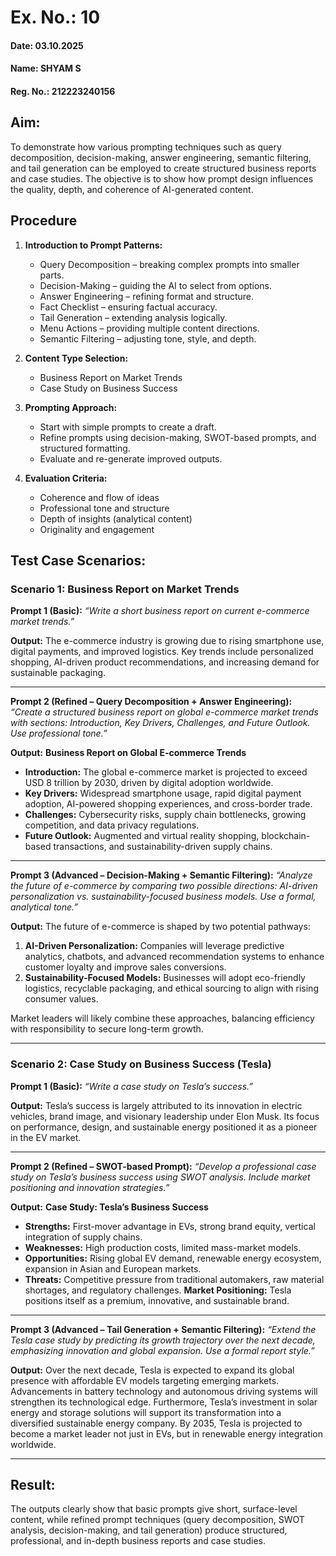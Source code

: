 # Ex. No.: 10
#### Date: 03.10.2025
#### Name: SHYAM S
#### Reg. No.: 212223240156

## Aim:
To demonstrate how various prompting techniques such as query decomposition, decision-making, answer engineering, semantic filtering, and tail generation can be employed to create structured business reports and case studies. The objective is to show how prompt design influences the quality, depth, and coherence of AI-generated content.

## Procedure

1. **Introduction to Prompt Patterns:**

   * Query Decomposition – breaking complex prompts into smaller parts.
   * Decision-Making – guiding the AI to select from options.
   * Answer Engineering – refining format and structure.
   * Fact Checklist – ensuring factual accuracy.
   * Tail Generation – extending analysis logically.
   * Menu Actions – providing multiple content directions.
   * Semantic Filtering – adjusting tone, style, and depth.

2. **Content Type Selection:**

   * Business Report on Market Trends
   * Case Study on Business Success

3. **Prompting Approach:**

   * Start with simple prompts to create a draft.
   * Refine prompts using decision-making, SWOT-based prompts, and structured formatting.
   * Evaluate and re-generate improved outputs.

4. **Evaluation Criteria:**

   * Coherence and flow of ideas
   * Professional tone and structure
   * Depth of insights (analytical content)
   * Originality and engagement

## Test Case Scenarios:

### **Scenario 1: Business Report on Market Trends**

**Prompt 1 (Basic):**
*“Write a short business report on current e-commerce market trends.”*

**Output:**
The e-commerce industry is growing due to rising smartphone use, digital payments, and improved logistics. Key trends include personalized shopping, AI-driven product recommendations, and increasing demand for sustainable packaging.

---

**Prompt 2 (Refined – Query Decomposition + Answer Engineering):**
*“Create a structured business report on global e-commerce market trends with sections: Introduction, Key Drivers, Challenges, and Future Outlook. Use professional tone.”*

**Output:**
**Business Report on Global E-commerce Trends**

* **Introduction:** The global e-commerce market is projected to exceed USD 8 trillion by 2030, driven by digital adoption worldwide.
* **Key Drivers:** Widespread smartphone usage, rapid digital payment adoption, AI-powered shopping experiences, and cross-border trade.
* **Challenges:** Cybersecurity risks, supply chain bottlenecks, growing competition, and data privacy regulations.
* **Future Outlook:** Augmented and virtual reality shopping, blockchain-based transactions, and sustainability-driven supply chains.

---

**Prompt 3 (Advanced – Decision-Making + Semantic Filtering):**
*“Analyze the future of e-commerce by comparing two possible directions: AI-driven personalization vs. sustainability-focused business models. Use a formal, analytical tone.”*

**Output:**
The future of e-commerce is shaped by two potential pathways:

1. **AI-Driven Personalization:** Companies will leverage predictive analytics, chatbots, and advanced recommendation systems to enhance customer loyalty and improve sales conversions.
2. **Sustainability-Focused Models:** Businesses will adopt eco-friendly logistics, recyclable packaging, and ethical sourcing to align with rising consumer values.

Market leaders will likely combine these approaches, balancing efficiency with responsibility to secure long-term growth.

---

### **Scenario 2: Case Study on Business Success (Tesla)**

**Prompt 1 (Basic):**
*“Write a case study on Tesla’s success.”*

**Output:**
Tesla’s success is largely attributed to its innovation in electric vehicles, brand image, and visionary leadership under Elon Musk. Its focus on performance, design, and sustainable energy positioned it as a pioneer in the EV market.

---

**Prompt 2 (Refined – SWOT-based Prompt):**
*“Develop a professional case study on Tesla’s business success using SWOT analysis. Include market positioning and innovation strategies.”*

**Output:**
**Case Study: Tesla’s Business Success**

* **Strengths:** First-mover advantage in EVs, strong brand equity, vertical integration of supply chains.
* **Weaknesses:** High production costs, limited mass-market models.
* **Opportunities:** Rising global EV demand, renewable energy ecosystem, expansion in Asian and European markets.
* **Threats:** Competitive pressure from traditional automakers, raw material shortages, and regulatory challenges.
  **Market Positioning:** Tesla positions itself as a premium, innovative, and sustainable brand.

---

**Prompt 3 (Advanced – Tail Generation + Semantic Filtering):**
*“Extend the Tesla case study by predicting its growth trajectory over the next decade, emphasizing innovation and global expansion. Use a formal report style.”*

**Output:**
Over the next decade, Tesla is expected to expand its global presence with affordable EV models targeting emerging markets. Advancements in battery technology and autonomous driving systems will strengthen its technological edge. Furthermore, Tesla’s investment in solar energy and storage solutions will support its transformation into a diversified sustainable energy company. By 2035, Tesla is projected to become a market leader not just in EVs, but in renewable energy integration worldwide.

---

## Result:

The outputs clearly show that basic prompts give short, surface-level content, while refined prompt techniques (query decomposition, SWOT analysis, decision-making, and tail generation) produce structured, professional, and in-depth business reports and case studies.
